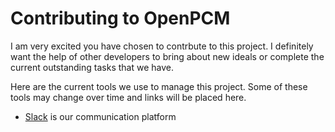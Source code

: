 # Contributing to OpenPCM

I am very excited you have chosen to contrbute to this project. I definitely want the help of other developers to bring about new ideals or complete the current outstanding tasks that we have. 

Here are the current tools we use to manage this project. Some of these tools may change over time and links will be placed here.
- [Slack] is our communication platform

[Slack]: https://openpcm.slack.com
